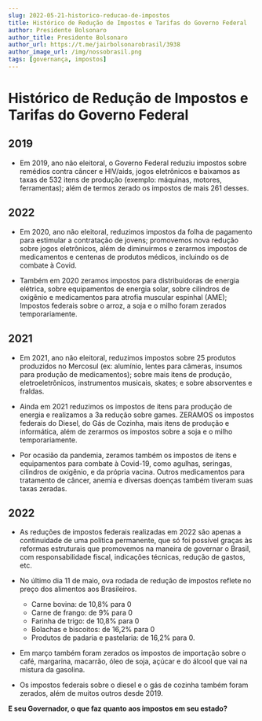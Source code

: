 ```yaml
---
slug: 2022-05-21-historico-reducao-de-impostos
title: Histórico de Redução de Impostos e Tarifas do Governo Federal
author: Presidente Bolsonaro 
author_title: Presidente Bolsonaro
author_url: https://t.me/jairbolsonarobrasil/3938   
author_image_url: /img/nossobrasil.png
tags: [governança, impostos]
---
```


# Histórico de Redução de Impostos e Tarifas do Governo Federal

## 2019

- Em 2019, ano não eleitoral, o Governo Federal reduziu impostos sobre remédios contra câncer e HIV/aids, jogos eletrônicos e baixamos as taxas de 532 itens de produção (exemplo: máquinas, motores, ferramentas); além de termos zerado os impostos de mais 261 desses.

## 2022

- Em 2020, ano não eleitoral, reduzimos impostos da folha de pagamento para estimular a contratação de jovens; promovemos nova redução sobre jogos eletrônicos, além de diminuirmos e zerarmos impostos de medicamentos e centenas de produtos médicos, incluindo os de combate à Covid.

- Também em 2020 zeramos impostos para distribuidoras de energia elétrica, sobre equipamentos de energia solar, sobre cilindros de oxigênio e medicamentos para atrofia muscular espinhal (AME); Impostos federais sobre o arroz, a soja e o milho foram zerados temporariamente.

## 2021

- Em 2021, ano não eleitoral, reduzimos impostos sobre 25 produtos produzidos no Mercosul (ex: alumínio, lentes para câmeras, insumos para produção de medicamentos); sobre mais itens de produção, eletroeletrônicos, instrumentos musicais, skates; e sobre absorventes e fraldas.

- Ainda em 2021 reduzimos os impostos de itens para produção de energia e realizamos a 3a redução sobre games. ZERAMOS os impostos federais do Diesel, do Gás de Cozinha, mais itens de produção e informática, além de zerarmos os impostos sobre a soja e o milho temporariamente.

- Por ocasião da pandemia, zeramos também os impostos de itens e equipamentos para combate à Covid-19, como agulhas, seringas, cilindros de oxigênio, e da própria vacina. Outros medicamentos para tratamento de câncer, anemia e diversas doenças também tiveram suas taxas zeradas.

## 2022

- As reduções de impostos federais realizadas em 2022 são apenas a continuidade de uma política permanente, que só foi possível graças às reformas estruturais que promovemos na maneira de governar o Brasil, com responsabilidade fiscal, indicações técnicas, redução de gastos, etc.

 - No último dia 11 de maio, ova rodada de redução de impostos reflete no preço dos alimentos aos Brasileiros.

   - Carne bovina: de 10,8% para 0
   - Carne de frango: de 9% para 0
   - Farinha de trigo: de 10,8% para 0
   - Bolachas e biscoitos: de 16,2% para 0
   - Produtos de padaria e pastelaria: de 16,2% para 0.

- Em março também foram zerados os impostos de importação sobre o café, margarina, macarrão, óleo de soja, açúcar e do álcool que vai na mistura da gasolina.

- Os impostos federais sobre o diesel e o gás de cozinha também foram zerados, além de muitos outros desde 2019.

**E seu Governador, o que faz quanto aos impostos em seu estado?**

